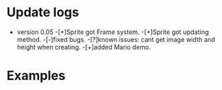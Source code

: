 <h1>Update logs</h1>

- version 0.05
-[+]Sprite got Frame system.
-[+]Sprite got updating method.
-[-]fixed bugs.
-[?]known issues: cant get image width and height when creating.
-[+]added Mario demo.

<h1>Examples</h2>

